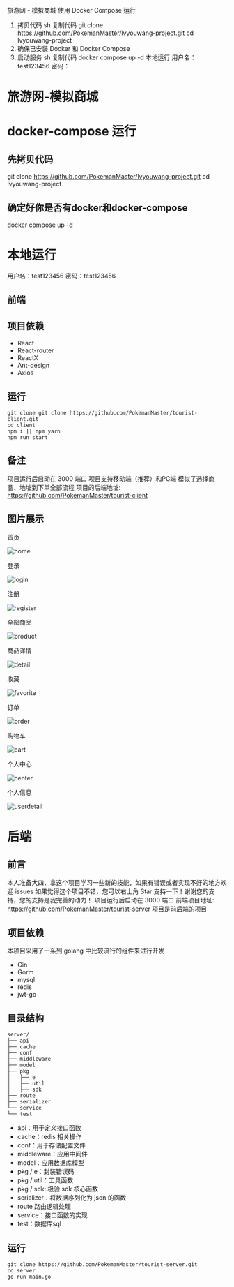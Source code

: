 旅游网 - 模拟商城
使用 Docker Compose 运行
1. 拷贝代码
sh
复制代码
git clone https://github.com/PokemanMaster/lvyouwang-project.git
cd lvyouwang-project
2. 确保已安装 Docker 和 Docker Compose
3. 启动服务
sh
复制代码
docker compose up -d
本地运行
用户名： test123456
密码：
 
 # 旅游网-模拟商城

# docker-compose 运行

## 先拷贝代码
git clone https://github.com/PokemanMaster/lvyouwang-project.git
cd lvyouwang-project

## 确定好你是否有docker和docker-compose
docker compose up -d


# 本地运行
用户名：test123456
密码：test123456

## 前端

## 项目依赖

- React
- React-router
- ReactX
- Ant-design
- Axios

## 运行

```
git clone git clone https://github.com/PokemanMaster/tourist-client.git
cd client
npm i || npm yarn
npm run start
```
## 备注

项目运行后启动在 3000 端口
项目支持移动端（推荐）和PC端
模拟了选择商品、地址到下单全部流程
项目的后端地址: https://github.com/PokemanMaster/tourist-client

## 图片展示

首页

![home](client/public/img/home.png)

登录

![login](client/public/img/login.png)

注册

![register](client/public/img/register.png)

全部商品

![product](client/public/img/product.png)

商品详情

![detail](client/public/img/detail.png)

收藏

![favorite](client/public/img/favorites.png)

订单

![order](client/public/img/order.png)

购物车

![cart](client/public/img/cart.png)

个人中心

![center](client/public/img/center.png)

个人信息

![userdetail](client/public/img/userdetail.png)


# 后端

## 前言

本人准备大四，拿这个项目学习一些新的技能，如果有错误或者实现不好的地方欢迎 issues
如果觉得这个项目不错，您可以右上角 Star 支持一下！谢谢您的支持，您的支持是我完善的动力！
项目运行后启动在 3000 端口
前端项目地址: https://github.com/PokemanMaster/tourist-server
项目是前后端的项目

## 项目依赖
本项目采用了一系列 golang 中比较流行的组件来进行开发

- Gin
- Gorm
- mysql
- redis
- jwt-go

## 目录结构
```
server/
├── api
├── cache
├── conf
├── middleware
├── model
├── pkg
│	├── e
│	├── util
│   ├── sdk
├── route
├── serializer
└── service
└── test
```
- api：用于定义接口函数
- cache：redis 相关操作
- conf：用于存储配置文件
- middleware：应用中间件
- model：应用数据库模型
- pkg / e：封装错误码
- pkg / util：工具函数
- pkg / sdk: 极验 sdk 核心函数
- serializer：将数据序列化为 json 的函数
- route 路由逻辑处理
- service：接口函数的实现
- test：数据库sql

## 运行
```
git clone https://github.com/PokemanMaster/tourist-server.git
cd server
go run main.go
```

